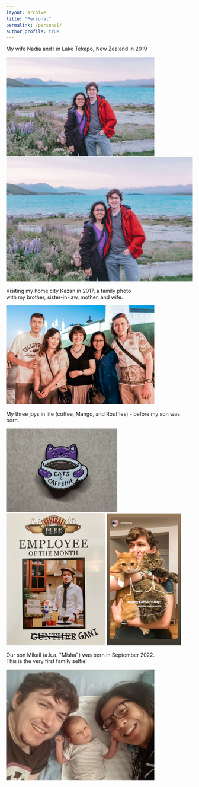 ```yaml
---
layout: archive
title: "Personal"
permalink: /personal/
author_profile: true
---
```


My wife Nadia and I in Lake Tekapo, New Zealand in 2019

<img src="https://github.com/gani-nurmukhametov/gani-nurmukhametov.github.io/blob/master/images/new_zealand_2019.jpg" width ="400">

<img src="/images/new_zealand_2019.jpg" width ="600">


Visiting my home city Kazan in 2017, a family photo <br>
with my brother, sister-in-law, mother, and wife.

<img src="https://github.com/gani-nurmukhametov/gani-nurmukhametov.github.io/blob/master/images/kazan_2017.jpg" width ="400">




My three joys in life (coffee, Mango, and Rouffles) - before my son was born.

<img src="https://github.com/gani-nurmukhametov/gani-nurmukhametov.github.io/blob/master/images/pin.jpeg" width ="300"> <img src="https://github.com/gani-nurmukhametov/gani-nurmukhametov.github.io/blob/master/images/barrista.jpeg" width ="268"> <img src="https://github.com/gani-nurmukhametov/gani-nurmukhametov.github.io/blob/master/images/fathers_day.jpeg" width ="200"> 




Our son Mikail (a.k.a. "Misha") was born in September 2022. <br>
This is the very first family selfie!

<img src="https://github.com/gani-nurmukhametov/gani-nurmukhametov.github.io/blob/master/images/family_selfie_sep2022.jpeg" width ="400">
